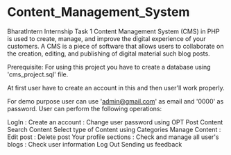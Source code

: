 # Content_Management_System
BharatIntern Internship Task 1
Content Management System (CMS) in PHP is used to create, manage, and improve the digital experience of your customers. A CMS is a piece of software that allows users to collaborate on the creation, editing, and publishing of digital material such blog posts.

Prerequisite: For using this project you have to create a database using 'cms_project.sql' file.

At first user have to create an account in this and then user'll work properly.

For demo purpose user can use 'admin@gmail.com' as email and '0000' as password.
User can perform the following operations:

LogIn : Create an account : Change user password using OPT
Post Content
Search Content
Select type of Content using Categories
Manage Content : Edit post : Delete post
Your profile sections : Check and manage all user's blogs : Check user information
Log Out
Sending us feedback
